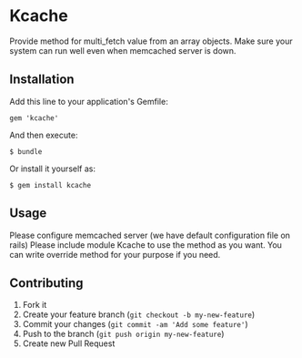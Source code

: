 # Kcache

Provide method for multi_fetch value from an array objects.
Make sure your system can run well even when memcached server is down.

## Installation

Add this line to your application's Gemfile:

    gem 'kcache'

And then execute:

    $ bundle

Or install it yourself as:

    $ gem install kcache

## Usage

Please configure memcached server (we have default configuration file on rails)
Please include module Kcache to use the method as you want.
You can write override method for your purpose if you need.

## Contributing

1. Fork it
2. Create your feature branch (`git checkout -b my-new-feature`)
3. Commit your changes (`git commit -am 'Add some feature'`)
4. Push to the branch (`git push origin my-new-feature`)
5. Create new Pull Request
